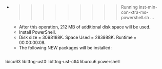 * >>>>>>>>> Running inst-min-con-xtra-ms-powershell.sh ...
  * After this operation, 212 MB of additional disk space will be used.
  * Install PowerShell.
  * Disk size = 3098188K. Space Used = 283988K. Runtime = 00:00:00:08.
  * The following NEW packages will be installed:
  ```bash
libicu63 liblttng-ust0 liblttng-ust-ctl4 liburcu6 powershell
  ```
